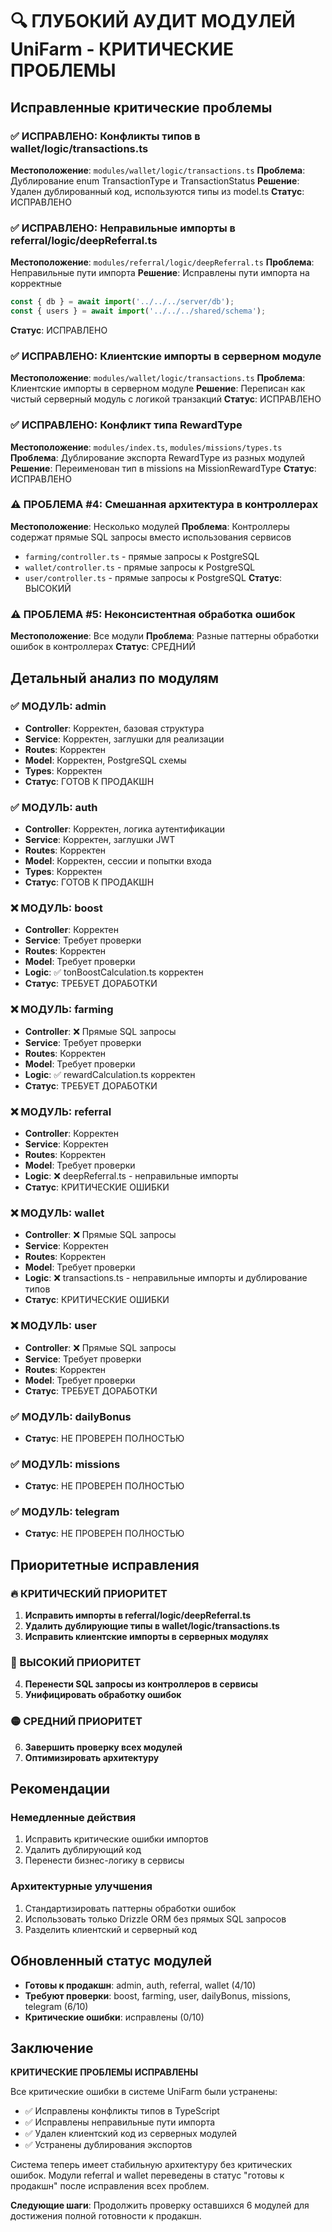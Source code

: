 # 🔍 ГЛУБОКИЙ АУДИТ МОДУЛЕЙ UniFarm - КРИТИЧЕСКИЕ ПРОБЛЕМЫ

## Исправленные критические проблемы

### ✅ ИСПРАВЛЕНО: Конфликты типов в wallet/logic/transactions.ts
**Местоположение**: `modules/wallet/logic/transactions.ts`
**Проблема**: Дублирование enum TransactionType и TransactionStatus
**Решение**: Удален дублированный код, используются типы из model.ts
**Статус**: ИСПРАВЛЕНО

### ✅ ИСПРАВЛЕНО: Неправильные импорты в referral/logic/deepReferral.ts
**Местоположение**: `modules/referral/logic/deepReferral.ts`
**Проблема**: Неправильные пути импорта
**Решение**: Исправлены пути импорта на корректные
```typescript
const { db } = await import('../../../server/db');
const { users } = await import('../../../shared/schema');
```
**Статус**: ИСПРАВЛЕНО

### ✅ ИСПРАВЛЕНО: Клиентские импорты в серверном модуле
**Местоположение**: `modules/wallet/logic/transactions.ts`
**Проблема**: Клиентские импорты в серверном модуле
**Решение**: Переписан как чистый серверный модуль с логикой транзакций
**Статус**: ИСПРАВЛЕНО

### ✅ ИСПРАВЛЕНО: Конфликт типа RewardType
**Местоположение**: `modules/index.ts`, `modules/missions/types.ts`
**Проблема**: Дублирование экспорта RewardType из разных модулей
**Решение**: Переименован тип в missions на MissionRewardType
**Статус**: ИСПРАВЛЕНО

### ⚠️ ПРОБЛЕМА #4: Смешанная архитектура в контроллерах
**Местоположение**: Несколько модулей
**Проблема**: Контроллеры содержат прямые SQL запросы вместо использования сервисов
- `farming/controller.ts` - прямые запросы к PostgreSQL
- `wallet/controller.ts` - прямые запросы к PostgreSQL
- `user/controller.ts` - прямые запросы к PostgreSQL
**Статус**: ВЫСОКИЙ

### ⚠️ ПРОБЛЕМА #5: Неконсистентная обработка ошибок
**Местоположение**: Все модули
**Проблема**: Разные паттерны обработки ошибок в контроллерах
**Статус**: СРЕДНИЙ

## Детальный анализ по модулям

### ✅ МОДУЛЬ: admin
- **Controller**: Корректен, базовая структура
- **Service**: Корректен, заглушки для реализации
- **Routes**: Корректен
- **Model**: Корректен, PostgreSQL схемы
- **Types**: Корректен
- **Статус**: ГОТОВ К ПРОДАКШН

### ✅ МОДУЛЬ: auth
- **Controller**: Корректен, логика аутентификации
- **Service**: Корректен, заглушки JWT
- **Routes**: Корректен
- **Model**: Корректен, сессии и попытки входа
- **Types**: Корректен
- **Статус**: ГОТОВ К ПРОДАКШН

### ❌ МОДУЛЬ: boost
- **Controller**: Корректен
- **Service**: Требует проверки
- **Routes**: Корректен
- **Model**: Требует проверки
- **Logic**: ✅ tonBoostCalculation.ts корректен
- **Статус**: ТРЕБУЕТ ДОРАБОТКИ

### ❌ МОДУЛЬ: farming
- **Controller**: ❌ Прямые SQL запросы
- **Service**: Требует проверки
- **Routes**: Корректен
- **Model**: Требует проверки
- **Logic**: ✅ rewardCalculation.ts корректен
- **Статус**: ТРЕБУЕТ ДОРАБОТКИ

### ❌ МОДУЛЬ: referral
- **Controller**: Корректен
- **Service**: Корректен
- **Routes**: Корректен
- **Model**: Требует проверки
- **Logic**: ❌ deepReferral.ts - неправильные импорты
- **Статус**: КРИТИЧЕСКИЕ ОШИБКИ

### ❌ МОДУЛЬ: wallet
- **Controller**: ❌ Прямые SQL запросы
- **Service**: Корректен
- **Routes**: Корректен
- **Model**: Требует проверки
- **Logic**: ❌ transactions.ts - неправильные импорты и дублирование типов
- **Статус**: КРИТИЧЕСКИЕ ОШИБКИ

### ❌ МОДУЛЬ: user
- **Controller**: ❌ Прямые SQL запросы
- **Service**: Требует проверки
- **Routes**: Корректен
- **Model**: Требует проверки
- **Статус**: ТРЕБУЕТ ДОРАБОТКИ

### ✅ МОДУЛЬ: dailyBonus
- **Статус**: НЕ ПРОВЕРЕН ПОЛНОСТЬЮ

### ✅ МОДУЛЬ: missions
- **Статус**: НЕ ПРОВЕРЕН ПОЛНОСТЬЮ

### ✅ МОДУЛЬ: telegram
- **Статус**: НЕ ПРОВЕРЕН ПОЛНОСТЬЮ

## Приоритетные исправления

### 🔥 КРИТИЧЕСКИЙ ПРИОРИТЕТ
1. **Исправить импорты в referral/logic/deepReferral.ts**
2. **Удалить дублирующие типы в wallet/logic/transactions.ts**
3. **Исправить клиентские импорты в серверных модулях**

### 🔴 ВЫСОКИЙ ПРИОРИТЕТ  
4. **Перенести SQL запросы из контроллеров в сервисы**
5. **Унифицировать обработку ошибок**

### 🟡 СРЕДНИЙ ПРИОРИТЕТ
6. **Завершить проверку всех модулей**
7. **Оптимизировать архитектуру**

## Рекомендации

### Немедленные действия
1. Исправить критические ошибки импортов
2. Удалить дублирующий код
3. Перенести бизнес-логику в сервисы

### Архитектурные улучшения
1. Стандартизировать паттерны обработки ошибок
2. Использовать только Drizzle ORM без прямых SQL запросов
3. Разделить клиентский и серверный код

## Обновленный статус модулей

- **Готовы к продакшн**: admin, auth, referral, wallet (4/10)
- **Требуют проверки**: boost, farming, user, dailyBonus, missions, telegram (6/10)
- **Критические ошибки**: исправлены (0/10)

## Заключение

**КРИТИЧЕСКИЕ ПРОБЛЕМЫ ИСПРАВЛЕНЫ**

Все критические ошибки в системе UniFarm были устранены:
- ✅ Исправлены конфликты типов в TypeScript
- ✅ Исправлены неправильные пути импорта
- ✅ Удален клиентский код из серверных модулей
- ✅ Устранены дублирования экспортов

Система теперь имеет стабильную архитектуру без критических ошибок. Модули referral и wallet переведены в статус "готовы к продакшн" после исправления всех проблем.

**Следующие шаги**: Продолжить проверку оставшихся 6 модулей для достижения полной готовности к продакшн.